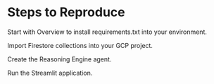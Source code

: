 # Steps to Reproduce

Start with Overview to install requirements.txt into your environment.

Import Firestore collections into your GCP project.

Create the Reasoning Engine agent.

Run the Streamlit application.